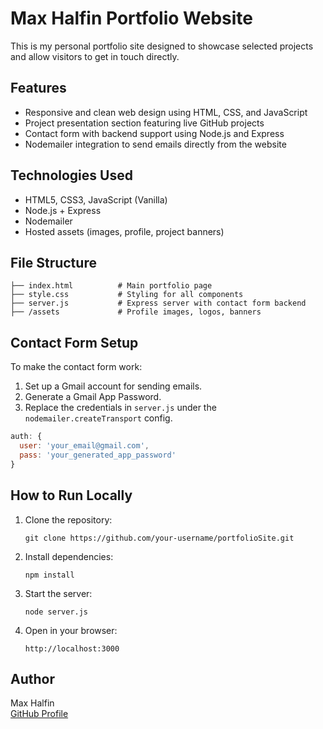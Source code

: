 # Max Halfin Portfolio Website

This is my personal portfolio site designed to showcase selected projects and allow visitors to get in touch directly.

## Features

- Responsive and clean web design using HTML, CSS, and JavaScript
- Project presentation section featuring live GitHub projects
- Contact form with backend support using Node.js and Express
- Nodemailer integration to send emails directly from the website

## Technologies Used

- HTML5, CSS3, JavaScript (Vanilla)
- Node.js + Express
- Nodemailer
- Hosted assets (images, profile, project banners)

## File Structure
```
├── index.html          # Main portfolio page
├── style.css           # Styling for all components
├── server.js           # Express server with contact form backend
├── /assets             # Profile images, logos, banners
```
## Contact Form Setup

To make the contact form work:
1. Set up a Gmail account for sending emails.
2. Generate a Gmail App Password.
3. Replace the credentials in `server.js` under the `nodemailer.createTransport` config.

```js
auth: {
  user: 'your_email@gmail.com',
  pass: 'your_generated_app_password'
}
```

## How to Run Locally

1. Clone the repository:
   ```
   git clone https://github.com/your-username/portfolioSite.git
   ```

2. Install dependencies:
   ```
   npm install
   ```

3. Start the server:
   ```
   node server.js
   ```

4. Open in your browser:
   ```
   http://localhost:3000
   ```

## Author

Max Halfin  
[GitHub Profile](https://github.com/maxhalfin18)
